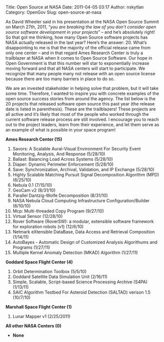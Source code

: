 Title: Open Source at NASA
Date: 2011-04-05 03:17
Author: nskytlan
Category: OpenGov
Slug: open-source-at-nasa

As David Wheeler said in his presentation at the NASA Open Source Summit
on March 27th, 2011, “*you are breaking the law of you don’t consider
open source software development in your projects*” – and he’s
absolutely right! So that got me thinking, how many Open Source software
projects has NASA actually released in the last year? Here’s the answer:
20. What’s disappointing to me is that the majority of the official
release came from only one center – and in that regard Ames Research
Center is truly a trailblazer at NASA when it comes to Open Source
Software. Our hope in Open Government is that this number will star to
exponentially increase moving forward and that all NASA centers will
start to participate. We recognize that many people many not release
with an open source license because there are too many barriers in place
to do so.

We are an invested stakeholder in helping solve that problem, but it
will take some time. Therefore, I wanted to inspire you with concrete
examples of the open source success stories from around the agency. The
list below is the 20 projects that released software open source this
past year (the release date is listed in parenthesis). These are the
trailblazers! These projects are all active and it’s likely that most of
the people who worked through the current software release process are
still involved. I encourage you to reach out to the project leaders,
learn from their experience, and let them serve as an example of what is
possible in your space program!

**Ames Research Center (15)**

1.  Savors: A Scalable Aural-Visual Environment For Security Event
    Monitoring, Analysis, And Response (5/28/10)
2.  Ballast: Balancing Load Across Systems (5/28/10)
3.  Diaper: Dynamic Perimeter Enforcement (5/28/10)
4.  Save: Synchronization, Archival, Validation, and IP Exchange
    (5/28/10)
5.  Highly Scalable Matching Pursuit Signal Decomposition Algorithm
    (MPD) (6/25/10)
6.  Nebula 0.1 (7/15/10)
7.  GeoCam v2 (8/31/10)
8.  Parallel Dantzig-Wolfe Decomposition (8/31/10)
9.  NASA Nebula Cloud Computing Infrastructure Configuration/Builder
    (6/10/10)
10. Mcp: Multi-threaded Copy Program (9/27/10)
11. Virtual Sensor (12/28/10)
12. Rover Software (RoverSW): a modular, extensible software framework
    for exploration robots (v1) (12/6/10)
13. Netmark eXtensible DataBase, Data Access and Retrieval Composition
    (1/14/11)
14. AutoBayes - Automatic Design of Customized Analysis Algorithums and
    Programs (1/27/11)
15. Multiple Kernel Anomaly Detection (MKAD) Algorithm (1/27/11)

**Goddard Space Flight Center (4)**

1.  Orbit Determination Toolbox (5/5/10)
2.  Goddard Satellite Data Simulation Unit (2/16/11)
3.  Simple, Scalable, Script-based Science Processing Archive (S4PA)
    (1/13/11)
4.  SAIC Algorithm Testbed For Asteroid Detection (SALTAD) verison 1.5
    (10/7/10)

**Marshall Space Flight Center (1)**

1.  Lunar Mapper v1 (2/25/2011)

**All other NASA Centers (0)**

-   **None**

